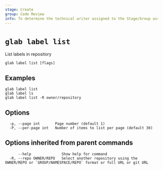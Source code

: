```yaml
---
stage: Create
group: Code Review
info: To determine the technical writer assigned to the Stage/Group associated with this page, see https://about.gitlab.com/handbook/product/ux/technical-writing/#assignments
---
```


<!--
This documentation is auto generated by a script.
Please do not edit this file directly. Run `make gen-docs` instead.
-->

# `glab label list`

List labels in repository

```plaintext
glab label list [flags]
```

## Examples

```plaintext
glab label list
glab label ls
glab label list -R owner/repository

```

## Options

```plaintext
  -p, --page int       Page number (default 1)
  -P, --per-page int   Number of items to list per page (default 30)
```

## Options inherited from parent commands

```plaintext
      --help              Show help for command
  -R, --repo OWNER/REPO   Select another repository using the OWNER/REPO or `GROUP/NAMESPACE/REPO` format or full URL or git URL
```
